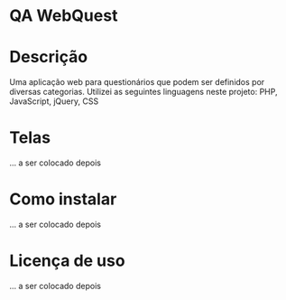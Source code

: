 # QA WebQuest

# Descrição

Uma aplicação web para questionários que podem ser definidos por diversas categorias. Utilizei as seguintes linguagens neste projeto: PHP, JavaScript, jQuery, CSS

# Telas

... a ser colocado depois

# Como instalar

... a ser colocado depois

# Licença de uso

... a ser colocado depois

